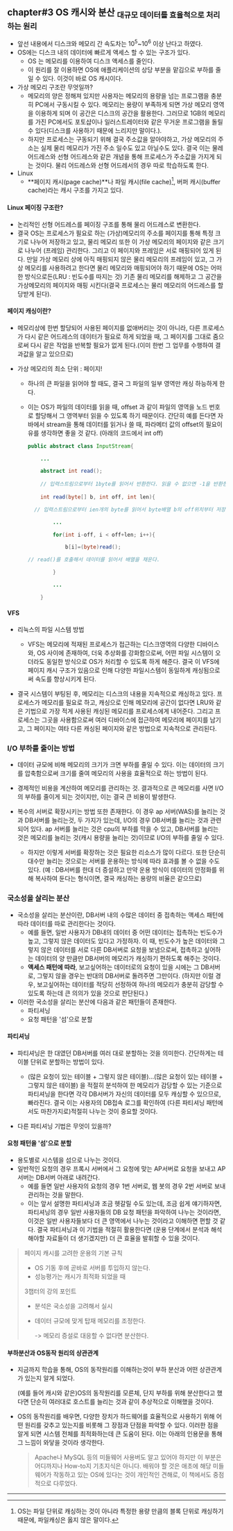 ## chapter#3 OS 캐시와 분산 <sub>대규모 데이터를 효율척으로 처리하는 원리</sub>

- 앞선 내용에서 디스크와 메모리 간 속도차는 10<sup>5</sup>~10<sup>6</sup> 이상 난다고 하였다. 
- OS에는 디스크 내의 데이터에 빠르게 액세스 할 수 있는 구조가 있다.
  - OS 는 메모리를 이용하여 디스크 액세스를 줄인다.
  - 이 원리를 잘 이용하면 OS에 애플리케이션의 상당 부분을 맡김으로 부하를 줄일 수 있다. 이것이 바로 OS 캐시이다.
- 가상 메모리 구조란 무엇일까?
  - 메모리의 양은 정해져 있지만 사용자는 메모리의 용량을 넘는 프로그램을 충분히 PC에서 구동시킬 수 있다. 메모리는 용량이 부족하게 되면 가상 메모리 영역을 이용하게 되며 이 공간은 디스크의 공간을 활용한다. 그러므로 1GB의 메모리를 가진 PC에서도 포토샵이나 일러스트레이터와 같은 무거운 프로그램을 돌릴 수 있다(디스크를 사용하기 때문에 느리지만 말이다.). 
  - 하지만 프로세스는 구동되기 위해 결국 주소값을 알아야하고, 가상 메모리의 주소는 실제 물리 메모리가 가진 주소 일수도 있고 아닐수도 있다. 결국 이는 물레 어드레스와 선형 어드레스와 같은 개념을 통해 프로세스가 주소값을 가지게 되는 것이다. 물리 어드레스와 선형 어드레서의 경우 따로 학습하도록 한다. 
- Linux
  - **페이지 캐시(page cache)**나 파일 캐시(file cache)[^1], 버퍼 캐시(buffer cache)라는 캐시 구조를 가지고 있다.





#### Linux 페이징 구조란?

- 논리적인 선형 어드레스를 페이징 구조를 통해 물리 어드레스로 변환한다. 
- 결국 OS는 프로세스가 필요로 하는 (가상)메모리의 주소를 페이지를 통해 특정 크기로 나누어 저장하고 있고, 물리 메모리 또한 이 가상 메모리의 페이지와 같은 크기로 나누어 (프레임) 관리한다. 그리고 이 페이지와 프레임은 서로 매핑되어 있게 된다. 만일 가상 메모리 상에 아직 매핑되지 않은 물리 메모리의 프레임이 있고, 그 가상 메모리를 사용하려고 한다면 물리 메모리와 매핑되어야 하기 때문에 OS는 어떠한 방식으로든(LRU : 빈도수를 따지는 것) 기존 물리 메모리를 해제하고 그 공간을 가상메모리의 페이지와 매핑 시킨다(결국 프로세스는 물리 메모리의 어드레스를 할당받게 된다).



#### 페이지 캐싱이란?

- 메모리상에 한번 할당되어 사용된 페이지를 없애버리는 것이 아니라, 다른 프로세스가 다시 같은 어드레스의 데이터가 필요로 하게 되었을 때, 그 페이지를 그대로 줌으로써 다시 같은 작업을 반복할 필요가 없게 된다.(이미 한번 그 업무를 수행하여 결과값을 알고 있으므로)

- 가상 메모리의 최소 단위 : 페이지!

  - 하나의 큰 파일을 읽어야 할 때도, 결국 그 파일의 일부 영역만 캐싱 하능하게 한다.

  - 이는 OS가 파일의 데이터를 읽을 때, offset 과 같이 파일의 영역을 노드 번호로 할당해서 그 영역부터 읽을 수 있도록 하기 때문이다. 간단히 예를 든다면 자바에서 stream을 통해 데이터를 읽거나 쓸 때, 파라메터 값의 offset의 필요이유를 생각하면 좋을 것 같다. (아래의 코드에서 int off)

    ~~~java
    public abstract class InputStream{
    
    	...
    
    	abstract int read();
      
    	// 입력스트림으로부터 1byte를 읽어서 반환한다. 읽을 수 없으면 -1을 반환한다.
      
    	int read(byte[] b, int off, int len){
    
      // 입력스트림으로부터 ien개의 byte를 읽어서 byte배열 b의 off위치부터 저장한다.
    
    		...
    
    		for(int i-off, i < off+len; i++){			
    
    			b[i]=(byte)read();
    
    // read()를 호출해서 데이터를 읽어서 배열을 채운다.
    
    		}
    
    		...
    
    	}
    ~~~

    



#### VFS

- 리눅스의 파일 시스템 방법 
  - VFS는 메모리에 적재된 프로세스가 접근하는 디스크영역의 다양한 디바이스와, OS 사이에 존재하여, 더욱 추상화를 강화함으로써, 어떤 파일 시스템이 오더라도 동일한 방식으로 OS가 처리할 수 있도록 하게 해준다. 결국 이 VFS에 페이지 캐시 구조가 있음으로 인해 다양한 파일시스템이 동일하게 캐싱됨으로써 속도를 향상시키게 된다.

- 결국 시스템이 부팅된 후, 메모리는 디스크의 내용을 지속적으로 캐싱하고 있다. 프로세스가 메모리를 필요로 하고, 캐싱으로 인해 메모리에 공간이 없다면 LRU와 같은 기법으로 가장 적게 사용된 캐싱된 메모리를 프로세스에게 내어준다. 그리고 프로세스는 그곳을 사용함으로써 여러 디바이스에 접근하여 메모리에 페이지를 남기고, 그 페이지는 여타 다른 캐싱된 페이지와 같은 방법으로 지속적으로 관리된다.





### I/O 부하를 줄이는 방법

- 데이터 규모에 비해 메모리의 크기가 크면 부하를 줄일 수 있다. 이는 데이터의 크기를 압축함으로써 크기를 줄여 메모리의 사용을 효율적으로 하는 방법이 된다.
- 경제적인 비용을 계산하여 메모리를 관리하는 것. 결과적으로 큰 메모리를 사면 I/O의 부하를 줄이게 되는 것이지만, 이는 결국 큰 비용이 발생한다.

- 복수의 서버로 확장시키는 방법 또한 존재한다. 이 경우 ap 서버(WAS)를 늘리는 것과 DB서버를 늘리는것, 두 가지가 있는데, I/O의 경우 DB서버를 늘리는 것과 관련되어 있다. ap 서버를 늘리는 것은 cpu의 부하를 막을 수 있고, DB서버를 늘리는 것은 메모리를 늘리는 것(캐시 용량을 늘리는 것)이므로 I/O의 부하를 줄일 수 있다.
  - 하지만 이렇게 서버를 확장하는 것은 필요한 리소스가 많이 다르다. 또한 단순히 대수만 늘리는 것으로는 서버를 운용하는 방식에 따라 효과를 볼 수 없을 수도 있다. (예 : DB서버를 한대 더 증설하고 만약 운용 방식이 데이터의 안정화를 위해 복사하여 둔다는 형식이면, 결국 캐싱하는 용량의 비율은 같으므로)



### 국소성을 살리는 분산

- 국소성을 살리는 분산이란, DB서버 내의 수많은 데이터 중 접촉하는 액세스 패턴에 따라 데이터를 따로 관리한다는 것이다.
  - 예를 들면, 일반 사용자가 DB내의 데이터 중 어떤 데이터는 접촉하는 빈도수가 높고, 그렇지 않은 데이터도 있다고 가정하자. 이 때, 빈도수가 높은 데이터와 그렇지 않은 데이터를 서로 다른 DB서버로 요청을 보냄으로써, 접촉하고 싶어하는 데이터의 양 만큼만 DB서버의 메모리가 캐싱하기 편하도록 해주는 것이다. 
  - **액세스 패턴에 따라**, 보고싶어하는 데이터로의 요청이 있을 시에는 그 DB서버로, 그렇지 않을 경우는 반대의 DB서버로 돌려주면 그만이다. (하지만 이럴 경우, 보고싶어하는 데이터를 적당히 선정하여 하나의 메모리가 충분히 감당할 수 있도록 하는데 큰 의의가 있을 것으로 판단된다.) 
- 이러한 국소성을 살리는 분산에 다음과 같은 패턴들이 존재한다.
  - 파티셔닝
  - 요청 패턴을 '섬'으로 분할

#### 파티셔닝

- 파티셔닝은 한 대였던 DB서버를 여러 대로 분할하는 것을 의미한다. 간단하게는 테이블 단위로 분할하는 방법이 있다. 
  - (많은 요청이 있는 테이블 + 그렇지 않은 테이블)…(많은 요청이 있는 테이블 + 그렇지 않은 테이블) 을 적절히 분석하여 한 메모리가 감당할 수 있는 기준으로 파티셔닝을 한다면 각각 DB서버가 자신의 데이터를 모두 캐싱할 수 있으므로, 빠라진다. 결국 이는 사용자의 DB접속 로그를 확인하여 (다른 파티셔닝 패턴에서도 마찬가지로)적절히 나누는 것이 중요할 것이다.

- 다른 파티셔닝 기법은 무엇이 있을까?



#### 요청 패턴을 '섬'으로 분할

- 용도별로 시스템을 섬으로 나누는 것이다. 
- 일반적인 요청의 경우 프록시 서버에서 그 요청에 맞는 AP서버로 요청을 보내고 AP서버는 DB서버 아래로 내려간다. 
  - 예를 들면 일반 사용자의 요청의 경우 1번 서버로, 웹 봇의 경우 2번 서버로 보내 관리하는 것을 말한다. 
  - 이는 앞서 설명한 파티셔닝과 조금 헷갈릴 수도 있는데, 조금 쉽게 얘기하자면, 파티셔닝의 경우 일반 사용자들의 DB 요청 패턴을 파악하여 나누는 것이라면, 이것은 일반 사용자들보다 더 큰 영역에서 나누는 것이라고 이해하면 편할 것 같다. 결국 파티셔닝과 이 기법을 적절히 활용한다면 (운용 단계에서 분석과 해석해야할 자료들이 더 생기겠지만) 더 큰 효율을 발휘할 수 있을 것이다.



> 페이지 캐시를 고려한 운용의 기본 규칙
>
> - OS 기동 후에 곧바로 서버를 투입하지 않는다.
> - 성능평가는 캐시가 최적화 되었을 때
>
> 3챕터의 강의 포인트
>
> - 분석은 국소성을 고려해서 실시
>
> - 데이터 규모에 맞게 탑재 메모리를 조정한다.
>
>   -> 메모리 증설로 대응할 수 없다면 분산한다.



#### 부하분산과 OS동작 원리의 상관관계

- 지금까지 학습을 통해, OS의 동작원리를 이해하는것이 부하 분산과 어떤 상관관계가 있는지 알게 되었다.

  (예를 들어 캐시와 같은)OS의 동작원리를 모른체, 단지 부하를 위해 분산한다고 했다면 단순히 여러대로 호스트를 늘리는 것과 같이 추상적으로 이해했을 것이다. 

- OS의 동작원리를 배우면, 다양한 장치가 하드웨어를 효율적으로 사용하기 위해 어떤 원리를 갖추고 있는지를 비롯해 그 장점과 단점을 파악할 수 있다. 이러한 점을 알게 되면 시스템 전체를 최적화하는데 큰 도움이 된다. 이는 아래의 인용문을 통해 그 느낌이 와닿을 것이라 생각한다.

  > Apache나 MySQL 등의 미들웨어 사용버도 알고 있어야 하지만 이 부분은 어디까지나 How-to지 기초지식은 아니다. 배워야 할 것은 애초에 해당 미들웨어가 작동하고 있는 OS에 있다는 것이 개인적인 견해로, 이 책에서도 중점적으로 다루었다.





_ _ _

[^1]: OS는 파일 단위로 캐싱하는 것이 아니라 특정한 용량 만큼의 블록 단위로 캐싱하기 때문에, 파일캐싱은 옳지 않은 말이다.